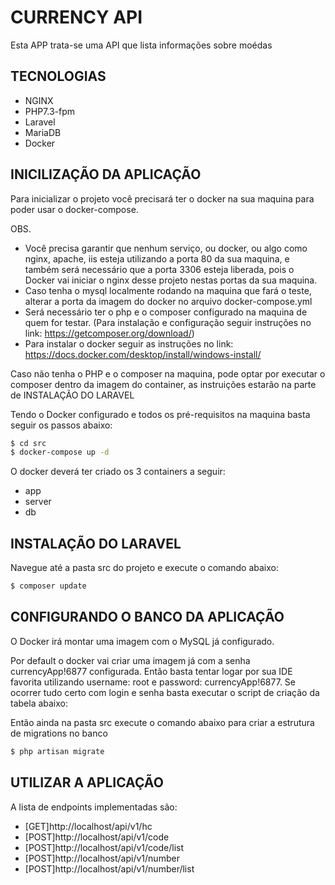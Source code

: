 # CURRENCY API
Esta APP trata-se uma API que lista informações sobre moédas

## TECNOLOGIAS
- NGINX
- PHP7.3-fpm
- Laravel
- MariaDB
- Docker

## INICILIZAÇÃO DA APLICAÇÃO
Para inicializar o projeto você precisará ter o docker na sua maquina para poder usar o docker-compose.

OBS. 
- Você precisa garantir que nenhum serviço, ou docker, ou algo como nginx, apache, iis esteja utilizando a porta 80 da sua maquina, e também será necessário que a porta 3306 esteja liberada, pois o Docker vai iniciar o nginx desse projeto nestas portas da sua maquina.
- Caso tenha o mysql localmente rodando na maquina que fará o teste, alterar a porta da imagem do docker no arquivo docker-compose.yml
- Será necessário ter o php e o composer configurado na maquina de quem for testar. (Para instalação e configuração seguir instruções no link: https://getcomposer.org/download/)
- Para instalar o docker seguir as instruções no link: https://docs.docker.com/desktop/install/windows-install/

Caso não tenha o PHP e o composer na maquina, pode optar por executar o composer dentro da imagem do container, as instruições estarão na parte de INSTALAÇÃO DO LARAVEL

Tendo o Docker configurado e todos os pré-requisitos na maquina basta seguir os passos abaixo:

```bash
$ cd src
$ docker-compose up -d
```

O docker deverá ter criado os 3 containers a seguir:
- app
- server
- db 

## INSTALAÇÃO DO LARAVEL
Navegue até a pasta src do projeto e execute o comando abaixo:
```bash
$ composer update
```

## C0NFIGURANDO O BANCO DA APLICAÇÃO
O Docker irá montar uma imagem com o MySQL já configurado.

Por default o docker vai criar uma imagem já com a senha currencyApp!6877 configurada. Então basta tentar logar por sua IDE favorita utilizando username: root e password: currencyApp!6877.
Se ocorrer tudo certo com login e senha basta executar o script de criação da tabela abaixo:

Então ainda na pasta src execute o comando abaixo para criar a estrutura de migrations no banco
```bash
$ php artisan migrate
```

## UTILIZAR A APLICAÇÃO
A lista de endpoints implementadas são:

- [GET]http://localhost/api/v1/hc
- [POST]http://localhost/api/v1/code
- [POST]http://localhost/api/v1/code/list
- [POST]http://localhost/api/v1/number
- [POST]http://localhost/api/v1/number/list


